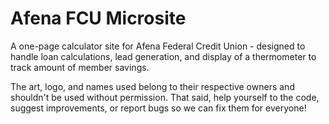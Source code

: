 # Afena FCU Microsite

A one-page calculator site for Afena Federal Credit Union - designed to handle loan calculations, lead generation, and display of a thermometer to track amount of member savings.

The art, logo, and names used belong to their respective owners and shouldn't be used without permission. That said, help yourself to the code, suggest improvements, or report bugs so we can fix them for everyone!
